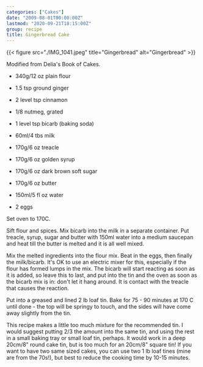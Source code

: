 ```yaml
---
categories: ["Cakes"]
date: "2009-08-01T00:00:00Z"
lastmod: "2020-09-21T18:15:00Z"
group: recipe
title: Gingerbread Cake
---
```


{{< figure src="./IMG_1041.jpeg" title="Gingerbread" alt="Gingerbread" >}}

Modified from Delia's Book of Cakes.

- 340g/12 oz plain flour
- 1\.5 tsp ground ginger
- 2 level tsp cinnamon
- 1/8 nutmeg, grated

- 1 level tsp bicarb (baking soda)
- 60ml/4 tbs milk

- 170g/6 oz treacle
- 170g/6 oz golden syrup
- 170g/6 oz dark brown soft sugar
- 170g/6 oz butter
- 150ml/5 fl oz water

- 2 eggs

Set oven to 170C.

Sift flour and spices.  Mix bicarb into the milk in a separate
container.  Put treacle, syrup, sugar and butter with 150ml water
into a medium saucepan and heat till the butter is melted and it is
all well mixed.

Mix the melted ingredients into the flour mix.  Beat in the eggs, then
finally the milk/bicarb.  It's OK to use an electric mixer for this,
especially if the flour has formed lumps in the mix.  The bicarb will
start reacting as soon as it is added, so leave this to last, and put
into the tin and the oven as soon as the bicarb mix is in: don't let
it hang around.  It is  contact with the treacle that causes the
reaction.

Put into a greased and lined 2 lb loaf tin.  Bake for 75 - 90 minutes
at 170 C until done - the top will be springy to touch, and the sides
will have come away slightly from the tin.

This recipe makes a little too much mixture for the recommended tin.
I would suggest putting 2/3 the amount into the same tin, and using
the rest in a small baking tray or small loaf tin, perhaps.  It would
work in a deep 20cm/8" round cake tin, but is too much for an 20cm/8" 
square tin! If you want to have two same sized cakes, you can use two 1 lb loaf tines (mine are from the 70s!), but best to reduce the cooking time by 10-15 minutes.
